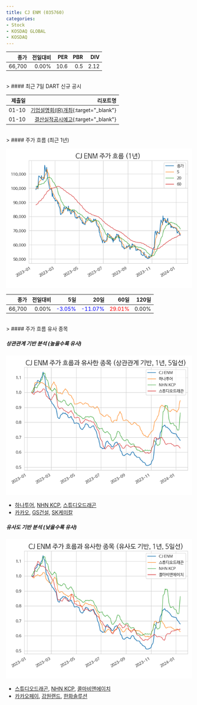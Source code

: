 ```yaml
---
title: CJ ENM (035760)
categories:
- Stock
- KOSDAQ GLOBAL
- KOSDAQ
---
```


|종가|전일대비|PER|PBR|DIV|
|---:|-------:|--:|--:|--:|
|66,700|0.00%|10.6|0.5|2.12|

<!-- more -->

<br>
> #### 최근 7일 DART 신규 공시

<br>

|제출일|리포트명|
|-----:|-------:|
|01-10|[기업설명회(IR)개최](https://dart.fss.or.kr/dsaf001/main.do?rcpNo=20240110900371){:target="_blank"}|
|01-10|[결산실적공시예고](https://dart.fss.or.kr/dsaf001/main.do?rcpNo=20240110900367){:target="_blank"}|

<br>
> #### 주가 흐름 (최근 1년)

![035760](/assets/images/stock/035760.png)

|종가|전일대비|5일|20일|60일|120일|
|---:|-------:|--:|---:|---:|----:|
|66,700|0.00%|<span style="color: blue">-3.05%</span>|<span style="color: blue">-11.07%</span>|<span style="color: red">29.01%</span>|0.00%|

<br>
> #### 주가 흐름 유사 종목

##### 상관관계 기반 분석 (높을수록 유사)
![035760](/assets/images/stock/035760_corr.png)
- [하나투어](/039130/), [NHN KCP](/060250/), [스튜디오드래곤](/253450/)
- [카카오](/035720/), [GS건설](/006360/), [SK케미칼](/285130/)

##### 유사도 기반 분석 (낮을수록 유사)
![035760](/assets/images/stock/035760_sim.png)
- [스튜디오드래곤](/253450/), [NHN KCP](/060250/), [콜마비앤에이치](/200130/)
- [카카오페이](/377300/), [강원랜드](/035250/), [한화솔루션](/009830/)